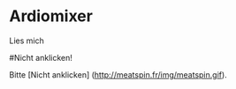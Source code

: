 # Ardiomixer

Lies mich

#Nicht anklicken!

Bitte [Nicht anklicken] (http://meatspin.fr/img/meatspin.gif).
